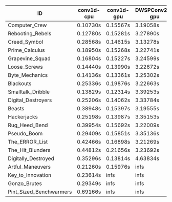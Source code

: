|ID|conv1d-cpu|conv1d-gpu|DWSPConv2D-gpu|gemm-gpu|avg|
|-|-|-|-|-|-|
|Computer_Crew|0.10730s|0.15567s|3.19058s|1.91549s|1.34226s|
|Rebooting_Rebels|0.12780s|0.15281s|3.27890s|1.89298s|1.36312s|
|Creed_Symbol|0.28568s|0.14615s|3.13278s|1.93531s|1.37498s|
|Prime_Calculus|0.18950s|0.15268s|3.22741s|1.94657s|1.37904s|
|Grapevine_Squad|0.16804s|0.15227s|3.24599s|1.95337s|1.37992s|
|Loose_Screws|0.14440s|0.13990s|3.22672s|2.01157s|1.38065s|
|Byte_Mechanics|0.14136s|0.13361s|3.25302s|2.02585s|1.38846s|
|Blackouts|0.25336s|0.19876s|3.22663s|1.97121s|1.41249s|
|Smalltalk_Dribble|0.13829s|0.12314s|3.39253s|2.05569s|1.42741s|
|Digital_Destroyers|0.25206s|0.14062s|3.33784s|2.09879s|1.45732s|
|Beasts|0.38948s|0.15397s|3.19555s|2.10469s|1.46092s|
|Hackerjacks|0.25198s|0.13987s|3.35153s|2.11197s|1.46384s|
|Rug_Heed_Bend|0.39954s|0.15692s|3.22009s|2.09263s|1.46729s|
|Pseudo_Boom|0.29409s|0.15851s|3.35136s|2.09087s|1.47371s|
|The_ERROR_List|0.42466s|0.16898s|3.21269s|2.12925s|1.48390s|
|The_Hit_Blunders|0.44812s|0.21656s|3.23692s|2.17464s|1.51906s|
|Digitally_Destroyed|0.35296s|0.13814s|4.63834s|2.77389s|1.97583s|
|Artful_Maneuvers|0.21260s|0.15976s|infs|1.91671s|infs|
|Key_to_Innovation|0.23614s|infs|infs|2.83568s|infs|
|Gonzo_Brutes|0.29349s|infs|infs|infs|infs|
|Pint_Sized_Benchwarmers|0.69166s|infs|infs|4.58089s|infs|
